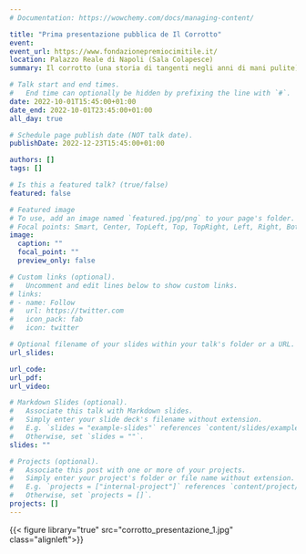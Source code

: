 ```yaml
---
# Documentation: https://wowchemy.com/docs/managing-content/

title: "Prima presentazione pubblica de Il Corrotto"
event:
event_url: https://www.fondazionepremiocimitile.it/
location: Palazzo Reale di Napoli (Sala Colapesce)
summary: Il corrotto (una storia di tangenti negli anni di mani pulite) - prima presentazione pubblica

# Talk start and end times.
#   End time can optionally be hidden by prefixing the line with `#`.
date: 2022-10-01T15:45:00+01:00
date_end: 2022-10-01T23:45:00+01:00
all_day: true

# Schedule page publish date (NOT talk date).
publishDate: 2022-12-23T15:45:00+01:00

authors: []
tags: []

# Is this a featured talk? (true/false)
featured: false

# Featured image
# To use, add an image named `featured.jpg/png` to your page's folder. 
# Focal points: Smart, Center, TopLeft, Top, TopRight, Left, Right, BottomLeft, Bottom, BottomRight.
image:
  caption: ""
  focal_point: ""
  preview_only: false

# Custom links (optional).
#   Uncomment and edit lines below to show custom links.
# links:
# - name: Follow
#   url: https://twitter.com
#   icon_pack: fab
#   icon: twitter

# Optional filename of your slides within your talk's folder or a URL.
url_slides:

url_code:
url_pdf:
url_video:

# Markdown Slides (optional).
#   Associate this talk with Markdown slides.
#   Simply enter your slide deck's filename without extension.
#   E.g. `slides = "example-slides"` references `content/slides/example-slides.md`.
#   Otherwise, set `slides = ""`.
slides: ""

# Projects (optional).
#   Associate this post with one or more of your projects.
#   Simply enter your project's folder or file name without extension.
#   E.g. `projects = ["internal-project"]` references `content/project/deep-learning/index.md`.
#   Otherwise, set `projects = []`.
projects: []
---
```


{{< figure library="true" src="corrotto_presentazione_1.jpg" class="alignleft">}}